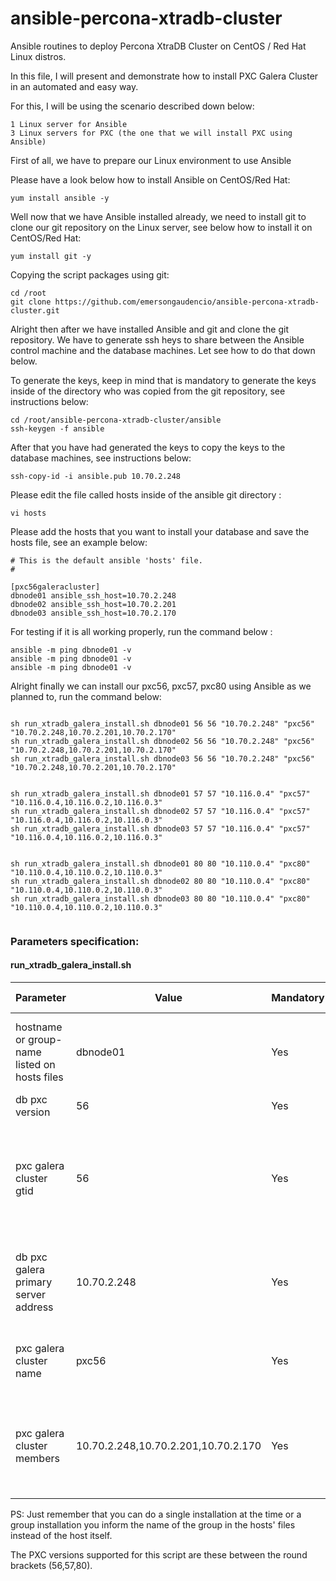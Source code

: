 # ansible-percona-xtradb-cluster
Ansible routines to deploy Percona XtraDB Cluster on CentOS / Red Hat Linux distros.

In this file, I will present and demonstrate how to install PXC Galera Cluster in an automated and easy way.

For this, I will be using the scenario described down below:
```
1 Linux server for Ansible
3 Linux servers for PXC (the one that we will install PXC using Ansible)
```

First of all, we have to prepare our Linux environment to use Ansible

Please have a look below how to install Ansible on CentOS/Red Hat:
```
yum install ansible -y
```
Well now that we have Ansible installed already, we need to install git to clone our git repository on the Linux server, see below how to install it on CentOS/Red Hat:
```
yum install git -y
```

Copying the script packages using git:
```
cd /root
git clone https://github.com/emersongaudencio/ansible-percona-xtradb-cluster.git
```
Alright then after we have installed Ansible and git and clone the git repository. We have to generate ssh heys to share between the Ansible control machine and the database machines. Let see how to do that down below.

To generate the keys, keep in mind that is mandatory to generate the keys inside of the directory who was copied from the git repository, see instructions below:
```
cd /root/ansible-percona-xtradb-cluster/ansible
ssh-keygen -f ansible
```
After that you have had generated the keys to copy the keys to the database machines, see instructions below:
```
ssh-copy-id -i ansible.pub 10.70.2.248
```

Please edit the file called hosts inside of the ansible git directory :
```
vi hosts
```
Please add the hosts that you want to install your database and save the hosts file, see an example below:

```
# This is the default ansible 'hosts' file.
#

[pxc56galeracluster]
dbnode01 ansible_ssh_host=10.70.2.248
dbnode02 ansible_ssh_host=10.70.2.201
dbnode03 ansible_ssh_host=10.70.2.170
```

For testing if it is all working properly, run the command below :
```
ansible -m ping dbnode01 -v
ansible -m ping dbnode01 -v
ansible -m ping dbnode01 -v
```

Alright finally we can install our pxc56, pxc57, pxc80 using Ansible as we planned to, run the command below:
```

sh run_xtradb_galera_install.sh dbnode01 56 56 "10.70.2.248" "pxc56" "10.70.2.248,10.70.2.201,10.70.2.170"
sh run_xtradb_galera_install.sh dbnode02 56 56 "10.70.2.248" "pxc56" "10.70.2.248,10.70.2.201,10.70.2.170"
sh run_xtradb_galera_install.sh dbnode03 56 56 "10.70.2.248" "pxc56" "10.70.2.248,10.70.2.201,10.70.2.170"


sh run_xtradb_galera_install.sh dbnode01 57 57 "10.116.0.4" "pxc57" "10.116.0.4,10.116.0.2,10.116.0.3"
sh run_xtradb_galera_install.sh dbnode02 57 57 "10.116.0.4" "pxc57" "10.116.0.4,10.116.0.2,10.116.0.3"
sh run_xtradb_galera_install.sh dbnode03 57 57 "10.116.0.4" "pxc57" "10.116.0.4,10.116.0.2,10.116.0.3"


sh run_xtradb_galera_install.sh dbnode01 80 80 "10.110.0.4" "pxc80" "10.110.0.4,10.110.0.2,10.110.0.3"
sh run_xtradb_galera_install.sh dbnode02 80 80 "10.110.0.4" "pxc80" "10.110.0.4,10.110.0.2,10.110.0.3"
sh run_xtradb_galera_install.sh dbnode03 80 80 "10.110.0.4" "pxc80" "10.110.0.4,10.110.0.2,10.110.0.3"


```

### Parameters specification:
#### run_xtradb_galera_install.sh
Parameter    | Value           | Mandatory   | Order        | Accepted values
------------ | ------------- | ------------- | ------------- | -------------
hostname or group-name listed on hosts files | dbnode01 | Yes | 1 | hosts who are placed inside of the hosts  file
db pxc version | 56 | Yes | 2 | 56,57,80
pxc galera cluster gtid | 56 | Yes | 3 | integer unique number between 1 to 1024 to identify gtid pxc galera cluster
db pxc galera primary server address | 10.70.2.248 | Yes | 4 | primary server ip address or dns name respective for
pxc galera cluster name | pxc56 | Yes | 5 | unique name to identify pxc galera cluster
pxc galera cluster members | 10.70.2.248,10.70.2.201,10.70.2.170 | Yes | 6 | list of ip addresses for the machines who will belongs to the cluster

PS: Just remember that you can do a single installation at the time or a group installation you inform the name of the group in the hosts' files instead of the host itself.

The PXC versions supported for this script are these between the round brackets (56,57,80).
